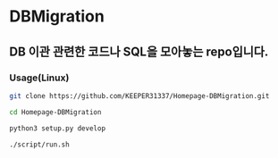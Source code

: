 # DBMigration

## DB 이관 관련한 코드나 SQL을 모아놓는 repo입니다.

### Usage(Linux)

```bash
git clone https://github.com/KEEPER31337/Homepage-DBMigration.git

cd Homepage-DBMigration

python3 setup.py develop

./script/run.sh
```
